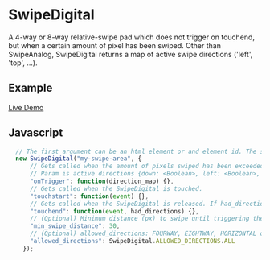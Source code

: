 # SwipeDigital

A 4-way or 8-way relative-swipe pad which does not trigger on touchend, but when a certain
amount of pixel has been swiped. Other than SwipeAnalog, SwipeDigital returns a map of
active swipe directions ('left', 'top', ...).

## Example

[Live Demo](https://rawgit.com/AirConsole/airconsole-controls/master/examples/swipe-area.html)

## Javascript

```javascript
  // The first argument can be an html element or and element id. The second argument are options.
  new SwipeDigital("my-swipe-area", {
      // Gets called when the amount of pixels swiped has been exceeded
      // Param is active directions {down: <Boolean>, left: <Boolean>, up: <Boolean>, right: <Boolean>}
      "onTrigger": function(direction_map) {},
      // Gets called when the SwipeDigital is touched.
      "touchstart": function(event) {},
      // Gets called when the SwipeDigital is released. If had_directions is false, it was just a tap.
      "touchend": function(event, had_directions) {},
      // (Optional) Minimum distance (px) to swipe until triggering the onTrigger function
      "min_swipe_distance": 30,
      // (Optional) allowed_directions: FOURWAY, EIGHTWAY, HORIZONTAL or VERTICAL
      "allowed_directions": SwipeDigital.ALLOWED_DIRECTIONS.ALL
    });
```
